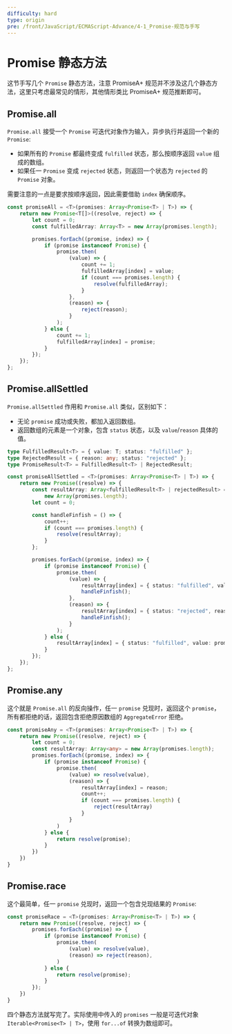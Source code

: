 ```yaml
---
difficulty: hard
type: origin
pre: /front/JavaScript/ECMAScript-Advance/4-1_Promise-规范与手写
---
```


# Promise 静态方法

这节手写几个 `Promise` 静态方法，注意 PromiseA+ 规范并不涉及这几个静态方法，这里只考虑最常见的情形，其他情形类比 PromiseA+ 规范推断即可。

## Promise.all

`Promise.all` 接受一个 `Promise` 可迭代对象作为输入，异步执行并返回一个新的 `Promise`:
- 如果所有的 `Promise` 都最终变成 `fulfilled` 状态，那么按顺序返回 `value` 组成的数组。
- 如果任一 `Promise` 变成 `rejected` 状态，则返回一个状态为 `rejected` 的 `Promise` 对象。 

需要注意的一点是要求按顺序返回，因此需要借助 `index` 确保顺序。

```ts
const promiseAll = <T>(promises: Array<Promise<T> | T>) => {
    return new Promise<T[]>((resolve, reject) => {
        let count = 0;
        const fulfilledArray: Array<T> = new Array(promises.length);

        promises.forEach((promise, index) => {
            if (promise instanceof Promise) {
                promise.then(
                    (value) => {
                        count += 1;
                        fulfilledArray[index] = value;
                        if (count === promises.length) {
                            resolve(fulfilledArray);
                        }
                    },
                    (reason) => {
                        reject(reason);
                    }
                );
            } else {
                count += 1;
                fulfilledArray[index] = promise;
            }
        });
    });
};
```

## Promise.allSettled

`Promise.allSettled` 作用和 `Promise.all` 类似，区别如下：
- 无论 `promise` 成功或失败，都加入返回数组。
- 返回数组的元素是一个对象，包含 `status` 状态，以及 `value`/`reason` 具体的值。

```ts
type FulfilledResult<T> = { value: T; status: "fulfilled" };
type RejectedResult = { reason: any; status: "rejected" };
type PromiseResult<T> = FulfilledResult<T> | RejectedResult;

const promiseAllSettled = <T>(promises: Array<Promise<T> | T>) => {
    return new Promise((resolve) => {
        const resultArray: Array<fulfilledResult<T> | rejectedResult> =
            new Array(promises.length);
        let count = 0;

        const handleFinfish = () => {
            count++;
            if (count === promises.length) {
                resolve(resultArray);
            }
        };

        promises.forEach((promise, index) => {
            if (promise instanceof Promise) {
                promise.then(
                    (value) => {
                        resultArray[index] = { status: "fulfilled", value };
                        handleFinfish();
                    },
                    (reason) => {
                        resultArray[index] = { status: "rejected", reason };
                        handleFinfish();
                    }
                );
            } else {
                resultArray[index] = { status: "fulfilled", value: promise };
            }
        });
    });
};
```

## Promise.any

这个就是 `Promise.all` 的反向操作，任一 `promise` 兑现时，返回这个 `promise`，所有都拒绝的话，返回包含拒绝原因数组的 `AggregateError` 拒绝。

```ts
const promiseAny = <T>(promises: Array<Promise<T> | T>) => {
    return new Promise((resolve, reject) => {
        let count = 0;
        const resultArray: Array<any> = new Array(promises.length);
        promises.forEach((promise, index) => {
            if (promise instanceof Promise) {
                promise.then(
                    (value) => resolve(value),
                    (reason) => {
                        resultArray[index] = reason;
                        count++;
                        if (count === promises.length) {
                            reject(resultArray)
                        }
                    }
                )
            } else {
                return resolve(promise);
            }
        })
    })
}
```

## Promise.race

这个最简单，任一 `promise` 兑现时，返回一个包含兑现结果的 `Promise`:

```ts
const promiseRace = <T>(promises: Array<Promise<T> | T>) => {
    return new Promise((resolve, reject) => {
        promises.forEach((promise) => {
            if (promise instanceof Promise) {
                promise.then(
                    (value) => resolve(value),
                    (reason) => reject(reason),
                )
            } else {
                return resolve(promise);
            }
        }); 
    })
}
```

四个静态方法就写完了。实际使用中传入的 `promises` 一般是可迭代对象 `Iterable<Promise<T> | T>`，使用 `for...of` 转换为数组即可。